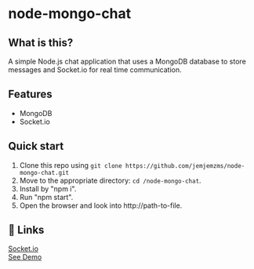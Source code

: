 # node-mongo-chat

## What is this?
A simple Node.js chat application that uses a MongoDB database to store messages and Socket.io for real time communication.

## Features

  * MongoDB
  * Socket.io

## Quick start

1. Clone this repo using `git clone https://github.com/jemjemzms/node-mongo-chat.git`
2. Move to the appropriate directory: `cd /node-mongo-chat`.<br />
3. Install by "npm i".<br />
6. Run "npm start".<br />
7. Open the browser and look into http://path-to-file.

## 💫 Links

[Socket.io](https://socket.io) <br />
[See Demo](https://node-mongo-chatapp.herokuapp.com)